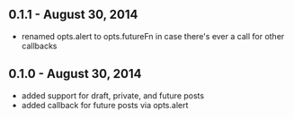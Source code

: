 0.1.1 - August 30, 2014
-----------------------
* renamed opts.alert to opts.futureFn in case there's ever a call for other callbacks

0.1.0 - August 30, 2014
-----------------------
* added support for draft, private, and future posts
* added callback for future posts via opts.alert

